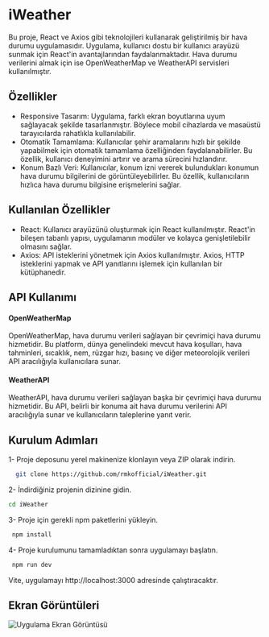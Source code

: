 
# iWeather

Bu proje, React ve Axios gibi teknolojileri kullanarak geliştirilmiş bir hava durumu uygulamasıdır. Uygulama, kullanıcı dostu bir kullanıcı arayüzü sunmak için React'in avantajlarından faydalanmaktadır. Hava durumu verilerini almak için ise OpenWeatherMap ve WeatherAPI servisleri kullanılmıştır.


## Özellikler

- Responsive Tasarım: Uygulama, farklı ekran boyutlarına uyum sağlayacak şekilde tasarlanmıştır. Böylece mobil cihazlarda ve masaüstü tarayıcılarda rahatlıkla kullanılabilir.
- Otomatik Tamamlama: Kullanıcılar şehir aramalarını hızlı bir şekilde yapabilmek için otomatik tamamlama özelliğinden faydalanabilirler. Bu özellik, kullanıcı deneyimini artırır ve arama sürecini hızlandırır.
- Konum Bazlı Veri: Kullanıcılar, konum izni vererek bulundukları konumun hava durumu bilgilerini de görüntüleyebilirler. Bu özellik, kullanıcıların hızlıca hava durumu bilgisine erişmelerini sağlar.

  
## Kullanılan Özellikler

- React: Kullanıcı arayüzünü oluşturmak için React kullanılmıştır. React'in bileşen tabanlı yapısı, uygulamanın modüler ve kolayca genişletilebilir olmasını sağlar.
- Axios: API isteklerini yönetmek için Axios kullanılmıştır. Axios, HTTP isteklerini yapmak ve API yanıtlarını işlemek için kullanılan bir kütüphanedir.
## API Kullanımı

#### OpenWeatherMap
OpenWeatherMap, hava durumu verileri sağlayan bir çevrimiçi hava durumu hizmetidir. Bu platform, dünya genelindeki mevcut hava koşulları, hava tahminleri, sıcaklık, nem, rüzgar hızı, basınç ve diğer meteorolojik verileri API aracılığıyla kullanıcılara sunar.


#### WeatherAPI
WeatherAPI, hava durumu verileri sağlayan başka bir çevrimiçi hava durumu hizmetidir. Bu API, belirli bir konuma ait hava durumu verilerini API aracılığıyla sunar ve kullanıcıların taleplerine yanıt verir.


  
## Kurulum Adımları

1- Proje deposunu yerel makinenize klonlayın veya ZIP olarak indirin.
```bash 
  git clone https://github.com/rmkofficial/iWeather.git
```

2- İndirdiğiniz projenin dizinine gidin.
  ```bash 
  cd iWeather
``` 
3- Proje için gerekli npm paketlerini yükleyin.
```bash 
 npm install
``` 
4- Proje kurulumunu tamamladıktan sonra uygulamayı başlatın.
```bash 
 npm run dev
``` 

Vite, uygulamayı http://localhost:3000 adresinde çalıştıracaktır.
## Ekran Görüntüleri

![Uygulama Ekran Görüntüsü](https://via.placeholder.com/468x300?text=App+Screenshot+Here)

  